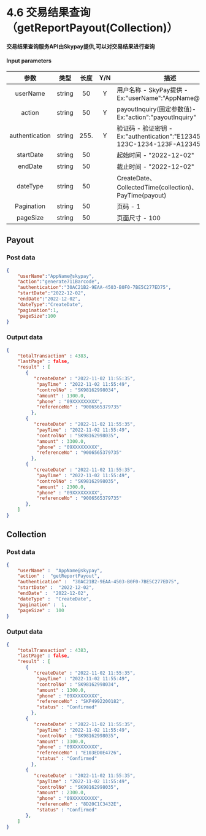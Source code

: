 # 4.6 交易结果查询（getReportPayout(Collection)）

#### 交易结果查询服务API由Skypay提供,可以对交易结果进行查询
#### Input parameters
| 参数                        |    类型     | 长度  |Y/N  |描述|
| :-------------------------: | :-----------: |:-----:|:--:|--------------------------------|   
|userName|string|50|Y|用户名称 - SkyPay提供 - Ex:"userName":"AppName@skypay"|
|action|string|50|Y| payoutInquiry(固定参数值)- Ex:"action":"payoutInquiry"|
|authentication|string |255.|Y|验证码 - 验证密钥 - Ex:"authentication":"E1234567-123C-1234-123F-A12345670"|
|startDate|string|50| |起始时间 - "2022-12-02"|
|endDate |string|50||截止时间 - "2022-12-02"|
|dateType|string|50||CreateDate、CollectedTime(collection)、PayTime(payout)|
|Pagination |string|50||页码 - 1|
|pageSize |string|50||页面尺寸 - 100|

## Payout
### Post data
```json
{
    "userName":"AppName@skypay",
    "action":"generate711Barcode",
    "authentication":"30AC21B2-9EAA-4503-B0F0-7BE5C277ED75",
    "startDate":"2022-12-02",
    "endDate":"2022-12-02",
    "dateType":"CreateDate",
    "pagination":1,
    "pageSize":100
}
```

### Output data
```json
{
    "totalTransaction" : 4383,
    "lastPage" : false,
    "result" : [
       { 
          "createDate" : "2022-11-02 11:55:35",
           "payTime" : "2022-11-02 11:55:49",
           "controlNo" : "SK98162998034",
           "amount" : 1300.0,
           "phone" : "09XXXXXXXXX",
           "referenceNo" : "9006565379735"
         },
       { 
          "createDate" : "2022-11-02 11:55:35",
           "payTime" : "2022-11-02 11:55:49",
           "controlNo" : "SK98162998035",
           "amount" : 3300.0,
           "phone" : "09XXXXXXXXX",
           "referenceNo" : "9006565379735"
         },
       { 
          "createDate" : "2022-11-02 11:55:35",
           "payTime" : "2022-11-02 11:55:49",
           "controlNo" : "SK98162998035",
           "amount" : 2300.0,
           "phone" : "09XXXXXXXXX",
           "referenceNo" : "9006565379735"
       },
    ]
}
```

## Collection
### Post data
```json
{
    "userName" :  "AppName@skypay",
    "action" :  "getReportPayout",
    "authentication" :  "30AC21B2-9EAA-4503-B0F0-7BE5C277ED75",
    "startDate" :  "2022-12-02",
    "endDate" :  "2022-12-02",
    "dateType" :  "CreateDate",
    "pagination" :  1,
    "pageSize" :  100
}
```

### Output data
```json
{
    "totalTransaction" : 4383,
    "lastPage" : false,
    "result" : [
       { 
          "createDate" : "2022-11-02 11:55:35",
           "payTime" : "2022-11-02 11:55:49",
           "controlNo" : "SK98162998034",
           "amount" : 1300.0,
           "phone" : "09XXXXXXXXX",
           "referenceNo" : "SKP4992200182",
           "status" : "Confirmed"
         },
       { 
          "createDate" : "2022-11-02 11:55:35",
           "payTime" : "2022-11-02 11:55:49",
           "controlNo" : "SK98162998035",
           "amount" : 3300.0,
           "phone" : "09XXXXXXXXX",
           "referenceNo" : "E103ED0E4726",
           "status" : "Confirmed"
         },
       { 
          "createDate" : "2022-11-02 11:55:35",
           "payTime" : "2022-11-02 11:55:49",
           "controlNo" : "SK98162998035",
           "amount" : 2300.0,
           "phone" : "09XXXXXXXXX",
           "referenceNo" : "8D20C1C3432E",
           "status" : "Confirmed"
       },
    ]
}
```